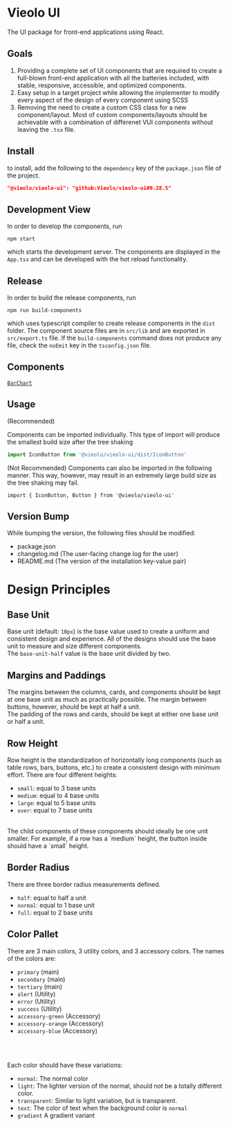 # Vieolo UI
The UI package for front-end applications using React.

## Goals
1. Providing a complete set of UI components that are required to create a full-blown front-end application with all the batteries included, with stable, responsive, accessible, and optimized components.
2. Easy setup in a target project while allowing the implementer to modify every aspect of the design of every component using SCSS
3. Removing the need to create a custom CSS class for a new component/layout. Most of custom components/layouts should be achievable with a combination of differenet VUI components without leaving the `.tsx` file.

## Install
to install, add the following to the `dependency` key of the `package.json` file of the project.

```json
"@vieolo/vieolo-ui": "github:Vieolo/vieolo-ui#0.28.5"
```

## Development View
In order to develop the components, run
```
npm start
```
which starts the development server. The components are displayed in the `App.tsx` and can be developed with the hot reload functionality.

## Release
In order to build the release components, run
```
npm run build-components
```
which uses typescript compiler to create release components in the `dist` folder. The component source files are in `src/lib` and are exported in `src/export.ts` file. If the `build-components` command does not produce any file, check the `noEmit` key in the `tsconfig.json` file.

## Components

[`BarChart`](src/BarChart/BarChart.md)

## Usage
(Recommended)

Components can be imported individually. This type of import will produce the smallest build size after the tree shaking
```js
import IconButton from '@vieolo/vieolo-ui/dist/IconButton'
```

(Not Recommended)
Components can also be imported in the following manner. This way, however, may result in an extremely large build size as the tree shaking may fail.
```JS
import { IconButton, Button } from '@vieolo/vieolo-ui'
```

## Version Bump
While bumping the version, the following files should be modified:
- package.json
- changelog.md (The user-facing change log for the user)
- README.md (The version of the installation key-value pair)


# Design Principles


## Base Unit
Base unit (default: `10px`) is the base value used to create a uniform and consistent design and experience. All of the designs should use the base unit to measure and size different components.<br/>
The `base-unit-half` value is the base unit divided by two.

## Margins and Paddings
The margins between the columns, cards, and components should be kept at one base unit as much as practically possible. The margin between buttons, however, should be kept at half a unit.<br>
The padding of the rows and cards, should be kept at either one base unit or half a unit.

## Row Height
Row height is the standardization of horizontally long components (such as table rows, bars, buttons, etc.) to create a consistent design with minimum effort. There are four different heights:
- `small`: equal to 3 base units
- `medium`: equal to 4 base units
- `large`: equal to 5 base units
- `over`: equal to 7 base units

<br />
The child components of these components should ideally be one unit smaller. For example, if a row has a `medium` height, the button inside should have a `small` height.

## Border Radius
There are three border radius measurements defined.
- `half`: equal to half a unit
- `normal`: equal to 1 base unit
- `full`: equal to 2 base units

## Color Pallet
There are 3 main colors, 3 utility colors, and 3 accessory colors. The names of the colors are:
- `primary` (main)
- `secondary` (main)
- `tertiary` (main)
- `alert` (Utility)
- `error` (Utility)
- `success` (Utility)
- `accessory-green` (Accessory)
- `accessory-orange` (Accessory)
- `accessory-blue` (Accessory)

<br/>
<br/>

Each color should have these variations:
- `normal`: The normal color
- `light`: The lighter version of the normal, should not be a totally different color.
- `transparent`: Similar to light variation, but is transparent.
- `text`: The color of text when the background color is `normal`
- `gradient` A gradient variant
